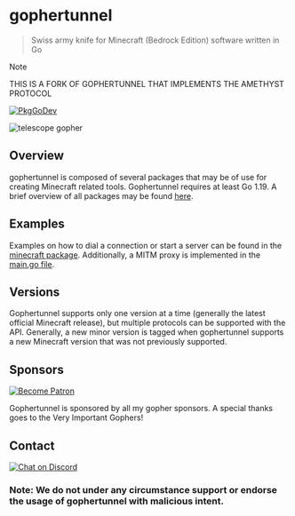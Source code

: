 # gophertunnel
> Swiss army knife for Minecraft (Bedrock Edition) software written in Go

> [!NOTE]
> THIS IS A FORK OF GOPHERTUNNEL THAT IMPLEMENTS THE AMETHYST PROTOCOL

[![PkgGoDev](https://pkg.go.dev/badge/github.com/Adrian8115/gophertunnel-Amethyst-Protocol)](https://pkg.go.dev/github.com/Adrian8115/gophertunnel-Amethyst-Protocol)

![telescope gopher](https://raw.githubusercontent.com/Adrian8115/gophertunnel-Amethyst-Protocol/master/gophertunnel_telescope_coloured.png)

## Overview
gophertunnel is composed of several packages that may be of use for creating Minecraft related tools. Gophertunnel requires at least Go 1.19. 
A brief overview of all packages may be found [here](https://pkg.go.dev/mod/github.com/Adrian8115/gophertunnel-Amethyst-Protocol?tab=packages).

## Examples
Examples on how to dial a connection or start a server can be found in the [minecraft package](https://github.com/Adrian8115/gophertunnel-Amethyst-Protocol/tree/master/minecraft).
Additionally, a MITM proxy is implemented in the [main.go file](https://github.com/Adrian8115/gophertunnel-Amethyst-Protocol/blob/master/main.go).

## Versions
Gophertunnel supports only one version at a time (generally the latest official Minecraft release), but multiple protocols can be supported with the API. Generally, a new
minor version is tagged when gophertunnel supports a new Minecraft version that was not previously supported.

## Sponsors
[![Become Patron](https://img.shields.io/badge/dynamic/json?logo=patreon&style=for-the-badge&color=%23e85b46&label=Patreon&query=data.attributes.patron_count&suffix=%20patrons&url=https%3A%2F%2Fwww.patreon.com%2Fapi%2Fcampaigns%2F2832539)](https://patreon.com/sandertv)

Gophertunnel is sponsored by all my gopher sponsors. A special thanks goes to the Very Important Gophers!

## Contact
[![Chat on Discord](https://img.shields.io/badge/Chat-On%20Discord-738BD7.svg?style=for-the-badge)](https://discord.com/invite/U4kFWHhTNR)

### Note: We do not under any circumstance support or endorse the usage of gophertunnel with malicious intent.
